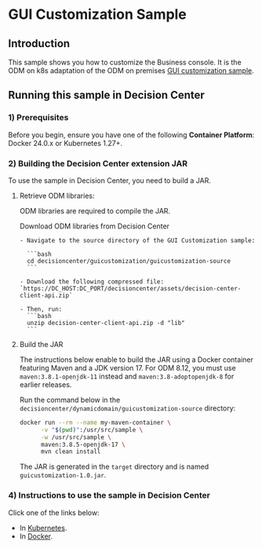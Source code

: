 # GUI Customization Sample

## Introduction

This sample shows you how to customize the Business console.
It is the ODM on k8s adaptation of the ODM on premises [GUI customization sample](https://www.ibm.com/docs/en/odm/9.0.0?topic=center-gui-customization).

## Running this sample in Decision Center

### 1) Prerequisites

Before you begin, ensure you have one of the following **Container Platform**: Docker 24.0.x or Kubernetes 1.27+.

### 2) Building the Decision Center extension JAR

To use the sample in Decision Center, you need to build a JAR. 

   1. Retrieve ODM libraries:

      ODM libraries are required to compile the JAR. 

      Download ODM libraries from Decision Center

          - Navigate to the source directory of the GUI Customization sample:

            ```bash
            cd decisioncenter/guicustomization/guicustomization-source
            ```

          - Download the following compressed file: `https://DC_HOST:DC_PORT/decisioncenter/assets/decision-center-client-api.zip`

          - Then, run:
            ```bash
            unzip decision-center-client-api.zip -d "lib"
            ```

   1. Build the JAR

      The instructions below enable to build the JAR using a Docker container featuring Maven and a JDK version 17. For ODM 8.12, you must use `maven:3.8.1-openjdk-11` instead and `maven:3.8-adoptopenjdk-8` for earlier releases.

      Run the command below in the `decisioncenter/dynamicdomain/guicustomization-source` directory:

         ```bash
         docker run --rm --name my-maven-container \
               -v "$(pwd)":/usr/src/sample \
               -w /usr/src/sample \
               maven:3.8.5-openjdk-17 \
               mvn clean install
         ```

      The JAR is generated in the `target` directory and is named `guicustomization-1.0.jar`.

### 4) Instructions to use the sample in Decision Center

Click one of the links below:
   * In [Kubernetes](README-KUBERNETES.md).
   * In [Docker](README-DOCKER.md). 
